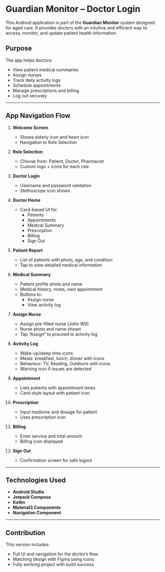 # Guardian Monitor – Doctor Login 

This Android application is part of the **Guardian Monitor** system designed for aged care. It provides doctors with an intuitive and efficient way to access, monitor, and update patient health information.

## Purpose

The app helps doctors:
- View patient medical summaries
- Assign nurses
- Track daily activity logs
- Schedule appointments
- Manage prescriptions and billing
- Log out securely

---

## App Navigation Flow

1. **Welcome Screen**
   - Shows elderly icon and heart icon
   - Navigation to Role Selection

2. **Role Selection**
   - Choose from: Patient, Doctor, Pharmacist
   - Custom logo + icons for each role

3. **Doctor Login**
   - Username and password validation
   - Stethoscope icon shown

4. **Doctor Home**
   - Card-based UI for:
     - Patients
     - Appointments
     - Medical Summary
     - Prescription
     - Billing
     - Sign Out

5. **Patient Report**
   - List of patients with photo, age, and condition
   - Tap to view detailed medical information

6. **Medical Summary**
   - Patient profile photo and name
   - Medical history, notes, next appointment
   - Buttons to:
     - Assign nurse
     - View activity log

7. **Assign Nurse**
   - Assign pre-filled nurse (John WS)
   - Nurse photo and name shown
   - Tap “Assign” to proceed to activity log

8. **Activity Log**
   - Wake-up/sleep time icons
   - Meals: breakfast, lunch, dinner with icons
   - Behaviour: TV, Reading, Outdoors with icons
   - Warning icon if issues are detected

9. **Appointment**
   - Lists patients with appointment times
   - Card-style layout with patient icon

10. **Prescription**
    - Input medicine and dosage for patient
    - Uses prescription icon

11. **Billing**
    - Enter service and total amount
    - Billing icon displayed

12. **Sign Out**
    - Confirmation screen for safe logout

---

## Technologies Used

- **Android Studio**
- **Jetpack Compose**
- **Kotlin**
- **Material3 Components**
- **Navigation Component**

---

## Contribution

This version includes:
- Full UI and navigation for the doctor’s flow
- Matching design with Figma using icons
- Fully working project with build success

 
